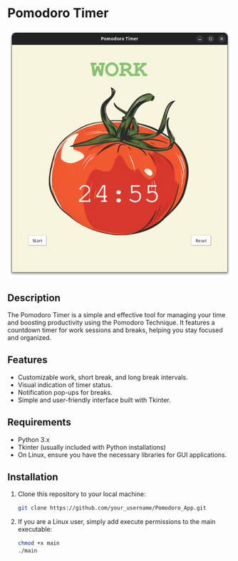 # Pomodoro Timer

![Pomodoro Timer](result/pomodoro.png)

## Description

The Pomodoro Timer is a simple and effective tool for managing your time and boosting productivity using the Pomodoro Technique. It features a countdown timer for work sessions and breaks, helping you stay focused and organized.

## Features

- Customizable work, short break, and long break intervals.
- Visual indication of timer status.
- Notification pop-ups for breaks.
- Simple and user-friendly interface built with Tkinter.

## Requirements

- Python 3.x
- Tkinter (usually included with Python installations)
- On Linux, ensure you have the necessary libraries for GUI applications.

## Installation

1. Clone this repository to your local machine:

   ```bash
   git clone https://github.com/your_username/Pomodoro_App.git
   ```
2. If you are a Linux user, simply add execute permissions to the main executable:

   ```bash
   chmod +x main
   ./main

   ```

